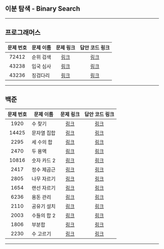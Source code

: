 ## 이분 탐색 - Binary Search
----------

프로그래머스
----------
| 문제 번호 | 문제 이름 | 문제 링크 | 답안 코드 링크 |
|:---:|---|:---:|:---:|
| 72412 | 순위 검색 | [링크](https://school.programmers.co.kr/learn/courses/30/lessons/72412) | [링크](https://github.com/nicky-day/CodingTest/blob/main/src/main/java/org/example/binary_search/programmers/001-%EC%88%9C%EC%9C%84_%EA%B2%80%EC%83%89.java) |
| 43238 | 입국 심사 | [링크](https://school.programmers.co.kr/learn/courses/30/lessons/43238) | [링크](https://github.com/nicky-day/CodingTest/blob/main/src/main/java/org/example/binary_search/programmers/002-%EC%9E%85%EA%B5%AD_%EC%8B%AC%EC%82%AC.java) |
| 43236 | 징검다리 | [링크](https://school.programmers.co.kr/learn/courses/30/lessons/43236) | [링크](https://github.com/nicky-day/CodingTest/blob/main/src/main/java/org/example/binary_search/programmers/003-%EC%A7%95%EA%B2%80_%EB%8B%A4%EB%A6%AC.java) |
----------

백준
------------
| 문제 번호 | 문제 이름 | 문제 링크 | 답안 코드 링크 |
|:---:|---|:---:|:---:|
| 1920 | 수 찾기 | [링크](https://www.acmicpc.net/problem/1920) | [링크](https://github.com/nicky-day/CodingTest/blob/main/src/main/java/org/example/binary_search/boj/001-%EC%88%98_%EC%B0%BE%EA%B8%B0.java) |
| 14425 | 문자열 집합 | [링크](https://www.acmicpc.net/problem/14425) | [링크](https://github.com/nicky-day/CodingTest/blob/main/src/main/java/org/example/binary_search/boj/002-%EB%AC%B8%EC%9E%90%EC%97%B4_%EC%A7%91%ED%95%A9.java) |
| 2295 | 세 수의 합 | [링크](https://www.acmicpc.net/problem/2295) | [링크](https://github.com/nicky-day/CodingTest/blob/main/src/main/java/org/example/binary_search/boj/003-%EC%84%B8_%EC%88%98%EC%9D%98_%ED%95%A9.java) |
| 2470 | 두 용액 | [링크](https://www.acmicpc.net/problem/2470) | [링크](https://github.com/nicky-day/CodingTest/blob/main/src/main/java/org/example/binary_search/boj/004-%EB%91%90_%EC%9A%A9%EC%95%A1.java) |
| 10816 | 숫자 카드 2 | [링크](https://www.acmicpc.net/problem/10816) | [링크](https://github.com/nicky-day/CodingTest/blob/main/src/main/java/org/example/binary_search/boj/005-%EC%88%AB%EC%9E%90_%EC%B9%B4%EB%93%9C_2.java) |
| 2417 | 정수 제곱근 | [링크](https://www.acmicpc.net/problem/2417) | [링크](https://github.com/nicky-day/CodingTest/blob/main/src/main/java/org/example/binary_search/boj/006-%EC%A0%95%EC%88%98_%EC%A0%9C%EA%B3%B1%EA%B7%BC.java) |
| 2805 | 나무 자르기 | [링크](https://www.acmicpc.net/problem/2805) | [링크](https://github.com/nicky-day/CodingTest/blob/main/src/main/java/org/example/binary_search/boj/007-%EB%82%98%EB%AC%B4_%EC%9E%90%EB%A5%B4%EA%B8%B0.java) |
| 1654 | 랜선 자르기 | [링크](https://www.acmicpc.net/problem/1654) | [링크](https://github.com/nicky-day/CodingTest/blob/main/src/main/java/org/example/binary_search/boj/008-%EB%9E%9C%EC%84%A0_%EC%9E%90%EB%A5%B4%EA%B8%B0.java) |
| 6236 | 용돈 관리 | [링크](https://www.acmicpc.net/problem/6236) | [링크](https://github.com/nicky-day/CodingTest/blob/main/src/main/java/org/example/binary_search/boj/009-%EC%9A%A9%EB%8F%88_%EA%B4%80%EB%A6%AC.java) |
| 2110 | 공유기 설치 | [링크](https://www.acmicpc.net/problem/2110) | [링크](https://github.com/nicky-day/CodingTest/blob/main/src/main/java/org/example/binary_search/boj/010-%EA%B3%B5%EC%9C%A0%EA%B8%B0_%EC%84%A4%EC%B9%98.java) |
| 2003 | 수들의 합 2 | [링크](https://www.acmicpc.net/problem/2003) | [링크](https://github.com/nicky-day/CodingTest/blob/main/src/main/java/org/example/binary_search/boj/011-%EC%88%98%EB%93%A4%EC%9D%98_%ED%95%A9_2.java) |
| 1806 | 부분합 | [링크](https://www.acmicpc.net/problem/1806) | [링크](https://github.com/nicky-day/CodingTest/blob/main/src/main/java/org/example/binary_search/boj/012-%EB%B6%80%EB%B6%84%ED%95%A9.java) |
| 2230 | 수 고르기 | [링크](https://www.acmicpc.net/problem/2230) | [링크](https://github.com/nicky-day/CodingTest/blob/main/src/main/java/org/example/binary_search/boj/013-%EC%88%98_%EA%B3%A0%EB%A5%B4%EA%B8%B0.java) |
----------
